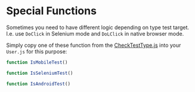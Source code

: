 # Special Functions

Sometimes you need to have different logic depending on type test target. I.e. use `DoClick` in Selenium mode and `DoLClick` in native browser mode.

Simply copy one of these function from the [CheckTestType.js](CheckTestType.js ) into your `User.js` for this purpose:

```javascript
function IsMobileTest()

function IsSeleniumTest()

function IsAndroidTest()
```